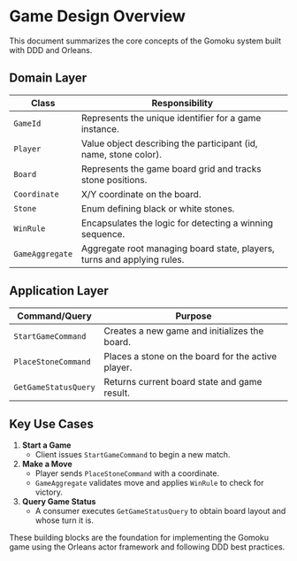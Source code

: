 # Game Design Overview

This document summarizes the core concepts of the Gomoku system built with DDD and Orleans.

## Domain Layer

| Class | Responsibility |
|-------|---------------|
| `GameId` | Represents the unique identifier for a game instance. |
| `Player` | Value object describing the participant (id, name, stone color). |
| `Board` | Represents the game board grid and tracks stone positions. |
| `Coordinate` | X/Y coordinate on the board. |
| `Stone` | Enum defining black or white stones. |
| `WinRule` | Encapsulates the logic for detecting a winning sequence. |
| `GameAggregate` | Aggregate root managing board state, players, turns and applying rules. |

## Application Layer

| Command/Query | Purpose |
|---------------|---------|
| `StartGameCommand` | Creates a new game and initializes the board. |
| `PlaceStoneCommand` | Places a stone on the board for the active player. |
| `GetGameStatusQuery` | Returns current board state and game result. |

## Key Use Cases

1. **Start a Game**
   - Client issues `StartGameCommand` to begin a new match.
2. **Make a Move**
   - Player sends `PlaceStoneCommand` with a coordinate.
   - `GameAggregate` validates move and applies `WinRule` to check for victory.
3. **Query Game Status**
   - A consumer executes `GetGameStatusQuery` to obtain board layout and whose turn it is.

These building blocks are the foundation for implementing the Gomoku game using the Orleans actor framework and following DDD best practices.
